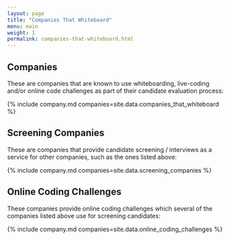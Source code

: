 ```yaml
---
layout: page
title: "Companies That Whiteboard"
menu: main
weight: 1
permalink: companies-that-whiteboard.html
---
```


## Companies

These are companies that are known to use whiteboarding, live-coding and/or online code challenges
as part of their candidate evaluation process:

{% include company.md companies=site.data.companies_that_whiteboard %}

## Screening Companies

These are companies that provide candidate screening / interviews as a service for other companies,
such as the ones listed above:

{% include company.md companies=site.data.screening_companies %}

## Online Coding Challenges

These companies provide online coding challenges which several of the companies listed above use
for screening candidates:

{% include company.md companies=site.data.online_coding_challenges %}
